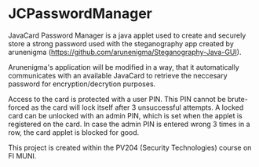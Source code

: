 # JCPasswordManager
JavaCard Password Manager is a java applet used to create and securely store a strong password used with the steganography app created by arunenigma (https://github.com/arunenigma/Steganography-Java-GUI). 

Arunenigma's application will be modified in a way, that it automatically communicates with an available JavaCard to retrieve the neccesary password for encryption/decrytion purposes. 

Access to the card is protected with a user PIN. This PIN cannot be brute-forced as the card will lock itself after 3 unsuccessful attempts. A locked card can be unlocked with an admin PIN, which is set when the applet is registered on the card. In case the admin PIN is entered wrong 3 times in a row, the card applet is blocked for good.    

This project is created within the PV204 (Security Technologies) course on FI MUNI.
